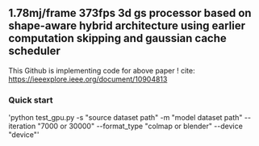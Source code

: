 ## 1.78mj/frame 373fps 3d gs processor based on shape-aware hybrid architecture using earlier computation skipping and gaussian cache scheduler 

This Github is implementing code for above paper ! 
cite: https://ieeexplore.ieee.org/document/10904813

### Quick start 
'python test_gpu.py -s "source dataset path" -m "model dataset path" --iteration "7000 or 30000" --format_type "colmap or blender" --device "device"'

